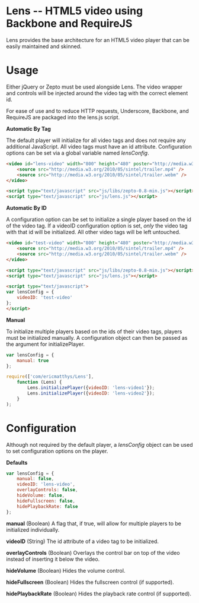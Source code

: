 # Lens -- HTML5 video using Backbone and RequireJS

Lens provides the base architecture for an HTML5 video player that can be easily maintained and skinned.

# Usage

Either jQuery or Zepto must be used alongside Lens. The video wrapper and controls will be injected around the video tag with the correct element id.

For ease of use and to reduce HTTP requests, Underscore, Backbone, and RequireJS are packaged into the lens.js script.

**Automatic By Tag**

The default player will initialize for all video tags and does not require any additional JavaScript. All video tags must have an id attribute. Configuration options can be set via a global variable named *lensConfig*.

``` html
<video id="lens-video" width="800" height="480" poster="http://media.w3.org/2010/05/sintel/poster.png">
	<source src="http://media.w3.org/2010/05/sintel/trailer.mp4" />
	<source src="http://media.w3.org/2010/05/sintel/trailer.webm" />
</video>

<script type="text/javascript" src="js/libs/zepto-0.8-min.js"></script>
<script type="text/javascript" src="js/lens.js"></script>
```

**Automatic By ID**

A configuration option can be set to initialize a single player based on the id of the video tag. If a videoID configuration option is set, *only* the video tag with that id will be initialized. All other video tags will be left untouched.

``` html
<video id="test-video" width="800" height="480" poster="http://media.w3.org/2010/05/sintel/poster.png">
	<source src="http://media.w3.org/2010/05/sintel/trailer.mp4" />
	<source src="http://media.w3.org/2010/05/sintel/trailer.webm" />
</video>

<script type="text/javascript" src="js/libs/zepto-0.8-min.js"></script>
<script type="text/javascript" src="js/lens.js"></script>

<script type="text/javascript">
var lensConfig = {
	videoID: 'test-video'
};
</script>
```

**Manual**

To initialize multiple players based on the ids of their video tags, players must be initialized manually. A configuration object can then be passed as the argument for initializePlayer.

``` js
var lensConfig = {
	manual: true
};

require(['com/ericmatthys/Lens'],
	function (Lens) {
		Lens.initializePlayer({videoID: 'lens-video1'});
		Lens.initializePlayer({videoID: 'lens-video2'});
	}
);
```

# Configuration

Although not required by the default player, a *lensConfig* object can be used to set configuration options on the player.

**Defaults**

``` js
var lensConfig = {
	manual: false,
	videoID: 'lens-video',
	overlayControls: false,
	hideVolume: false,
	hideFullscreen: false,
	hidePlaybackRate: false
};
```

**manual**
(Boolean) A flag that, if true, will allow for multiple players to be initialized individually.

**videoID**
(String) The id attribute of a video tag to be initialized.

**overlayControls**
(Boolean) Overlays the control bar on top of the video instead of inserting it below the video.

**hideVolume**
(Boolean) Hides the volume control.

**hideFullscreen**
(Boolean) Hides the fullscreen control (if supported).

**hidePlaybackRate**
(Boolean) Hides the playback rate control (if supported).